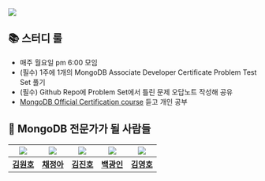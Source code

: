 <img src="https://capsule-render.vercel.app/api?type=soft&height=300&color=gradient&text=Let's%20get%20a%20MongoDB%20certification!&reversal=false&fontSize=40&animation=twinkling" />


## 📚 스터디 룰
- 매주 월요일 pm 6:00 모임
- (필수) 1주에 1개의 MongoDB Associate Developer Certificate Problem Test Set 풀기
- (필수) Github Repo에 Problem Set에서 틀린 문제 오답노트 작성해 공유
- [MongoDB Official Certification course](https://learn.mongodb.com/learning-paths/mongodb-nodejs-developer-path) 듣고 개인 공부

## 🤼 MongoDB 전문가가 될 사람들
| <img src="https://avatars.githubusercontent.com/u/5876149?v=4" /> | <img src="https://github.com/user-attachments/assets/f22a88f1-2ce6-4a72-994b-f15e363848db" /> | <img src="https://github.com/user-attachments/assets/db9fcf53-5c4a-4308-bdc2-c9b69a1320b8" /> | <img src="https://avatars.githubusercontent.com/u/74497253?v=4" /> | <img src="https://avatars.githubusercontent.com/u/61740850?v=4" /> |
| --- | --- | --- | --- | --- |
| **[김원호](https://github.com/gitdog01)** | **[채정아](https://github.com/jokj624)** |**[김진호](https://github.com/reach0908)** | **[백광인](https://github.com/RookieAND)** | **[김영호](https://github.com/JadenKim-dev)** |

